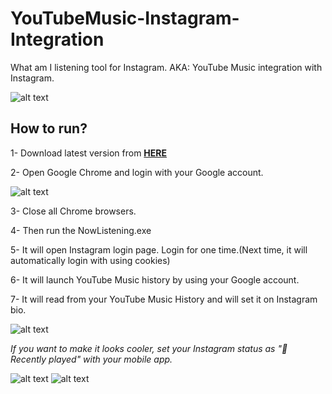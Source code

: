 # YouTubeMusic-Instagram-Integration
What am I listening tool for Instagram. AKA: YouTube Music integration with Instagram.

![alt text](https://mytwitchbot.com/images/recentlyPlayedCC.jpg)

## **How to run?**

1- Download latest version from **[HERE](http://mytwitchbot.com/Download/YoutubeMusic-Instagram/win-x64.zip)**

2- Open Google Chrome and login with your Google account.

![alt text](https://mytwitchbot.com/images/loginGoogle.png)

3- Close all Chrome browsers.

4- Then run the NowListening.exe

5- It will open Instagram login page. Login for one time.(Next time, it will automatically login with using cookies)

6- It will launch YouTube Music history by using your Google account.

7- It will read from your YouTube Music History and will set it on Instagram bio.

![alt text](https://mytwitchbot.com/images/console.png)

*If you want to make it looks cooler, set your Instagram status as "🎵 Recently played" with your mobile app.*

![alt text](https://mytwitchbot.com/images/recentlyPlayedAA.jpg)   ![alt text](https://mytwitchbot.com/images/recentlyPlayedBB.jpg)
